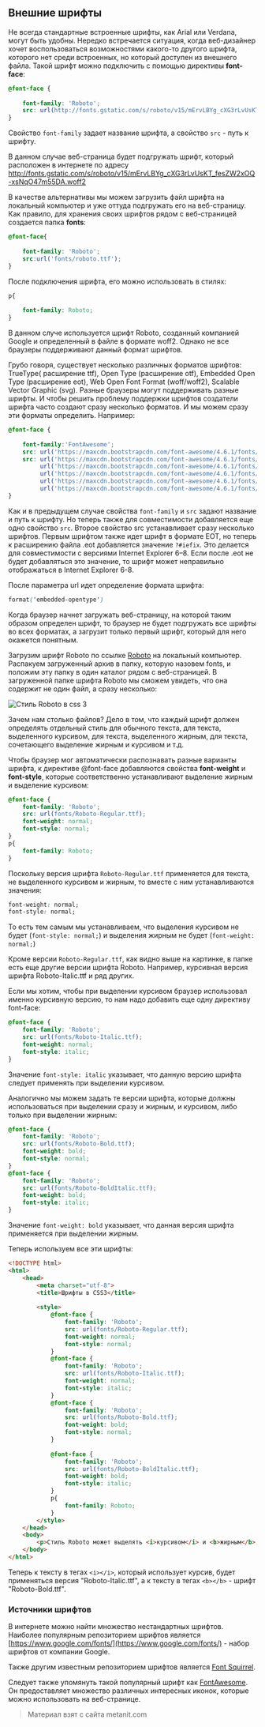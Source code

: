 ## Внешние шрифты

Не всегда стандартные встроенные шрифты, как Arial или Verdana, могут быть удобны. Нередко встречается ситуация, когда веб-дизайнер хочет воспользоваться возможностями какого-то другого шрифта, которого нет среди встроенных, но который доступен из внешнего файла. Такой шрифт можно подключить с помощью директивы **font-face**:

```css
@font-face {
    
    font-family: 'Roboto';
    src: url(http://fonts.gstatic.com/s/roboto/v15/mErvLBYg_cXG3rLvUsKT_fesZW2xOQ-xsNqO47m55DA.woff2);
}
```

Свойство `font-family` задает название шрифта, а свойство `src` - путь к шрифту.

В данном случае веб-страница будет подгружать шрифт, который расположен в интернете по адресу http://fonts.gstatic.com/s/roboto/v15/mErvLBYg_cXG3rLvUsKT_fesZW2xOQ-xsNqO47m55DA.woff2

В качестве альтернативы мы можем загрузить файл шрифта на локальный компьютер и уже оттуда подгружать его на веб-страницу. Как правило, для хранения своих шрифтов рядом с веб-страницей создается папка **fonts**:

```css
@font-face{
    
    font-family: 'Roboto';
    src:url('fonts/roboto.ttf');
}
```

После подключения шрифта, его можно использовать в стилях:

```css
p{
    
    font-family: Roboto;
}
```

В данном случе используется шрифт Roboto, созданный компанией Google и определенный в файле в формате woff2. Однако не все браузеры поддерживают данный формат шрифтов.

Грубо говоря, существует несколько различных форматов шрифтов: TrueType( расширение ttf), Open Type (расширение otf), Embedded Open Type (расширение eot), Web Open Font Format (woff/woff2), Scalable Vector Graphic (svg). Разные браузеры могут поддерживать разные шрифты. И чтобы решить проблему поддержки шрифтов создатели шрифта часто создают сразу несколько форматов. И мы можем сразу эти форматы определить. Например:

```css
@font-face {
    
    font-family:'FontAwesome';
    src: url('https://maxcdn.bootstrapcdn.com/font-awesome/4.6.1/fonts/fontawesome-webfont.eot');
    src: url('https://maxcdn.bootstrapcdn.com/font-awesome/4.6.1/fonts/fontawesome-webfont.eot?#iefix') format('embedded-opentype'),
         url('https://maxcdn.bootstrapcdn.com/font-awesome/4.6.1/fonts/fontawesome-webfont.woff2') format('woff2'),
         url('https://maxcdn.bootstrapcdn.com/font-awesome/4.6.1/fonts/fontawesome-webfont.woff') format('woff'),
         url('https://maxcdn.bootstrapcdn.com/font-awesome/4.6.1/fonts/fontawesome-webfont.ttf') format('truetype'),
         url('https://maxcdn.bootstrapcdn.com/font-awesome/4.6.1/fonts/fontawesome-webfont.svg') format('svg');
}
```

Как и в предыдущем случае свойства `font-family` и `src` задают название и путь к шрифту. Но теперь также для совместимости добавляется еще одно свойство `src`. Второе свойство src устанавливает сразу несколько шрифтов. Первым шрифтом также идет шрифт в формате EOT, но теперь к расширению файла .eot добавляется значение `?#iefix`. Это делается для совместимости с версиями Internet Explorer 6–8. Если после .eot не будет добавляться это значение, то шрифт может неправильно отображаться в Internet Explorer 6-8.

После параметра url идет определение формата шрифта:

```css
format('embedded-opentype')
```

Когда браузер начнет загружать веб-страницу, на которой таким образом определен шрифт, то браузер не будет подгружать все шрифты во всех форматах, а загрузит только первый шрифт, который для него окажется понятным.

Загрузим шрифт Roboto по ссылке [Roboto](https://www.google.com/fonts/download?kit=hY6_qqcqX_JNp8IlbByiXfesZW2xOQ-xsNqO47m55DA) на локальный компьютер. Распакуем загруженный архив в папку, которую назовем fonts, и положим эту папку в один каталог рядом с веб-страницей. В загруженной папке шрифта Roboto мы сможем увидеть, что она содержит не один файл, а сразу несколько:

![Стиль Roboto в css 3](https://metanit.com/web/html5/pics/4.26.png)

Зачем нам столько файлов? Дело в том, что каждый шрифт должен определять отдельный стиль для обычного текста, для текста, выделенного курсивом, для текста, выделенного жирным, для текста, сочетающего выделение жирным и курсивом и т.д.

Чтобы браузер мог автоматически распознавать разные варианты шрифта, к директиве @font-face добавляются свойства **font-weight** и **font-style**, которые соответственно устанавливают выделение жирным и выделение курсивом:

```css
@font-face {
    font-family: 'Roboto';
    src: url(fonts/Roboto-Regular.ttf);
    font-weight: normal;
    font-style: normal;
}
p{
    font-family: Roboto;
}
```

Поскольку версия шрифта `Roboto-Regular.ttf` применяется для текста, не выделенного курсивом и жирным, то вместе с ним устанавливаются значения:

```css
font-weight: normal;
font-style: normal;
```

То есть тем самым мы устанавливаем, что выделения курсивом не будет (`font-style: normal;`) и выделения жирным не будет (`font-weight: normal;`)

Кроме версии `Roboto-Regular.ttf`, как видно выше на картинке, в папке есть еще другие версии шрифта Roboto. Например, курсивная версия шрифта Roboto-Italic.ttf и ряд других.

Если мы хотим, чтобы при выделении курсивом браузер использовал именно курсивную версию, то нам надо добавить еще одну директиву font-face:

```css
@font-face {
    font-family: 'Roboto';
    src: url(fonts/Roboto-Italic.ttf);
    font-weight: normal;
    font-style: italic;
}
```

Значение `font-style: italic` указывает, что данную версию шрифта следует применять при выделении курсивом.

Аналогично мы можем задать те версии шрифта, которые должны использоваться при выделении сразу и жирным, и курсивом, либо только при выделении жирным:

```css
@font-face {
    font-family: 'Roboto';
    src: url(fonts/Roboto-Bold.ttf);
    font-weight: bold;
    font-style: normal;
}
@font-face {
    font-family: 'Roboto';
    src: url(fonts/Roboto-BoldItalic.ttf);
    font-weight: bold;
    font-style: italic;
}
```

Значение `font-weight: bold` указывает, что данная версия шрифта применяется при выделении жирным.

Теперь используем все эти шрифты:

```html
<!DOCTYPE html>
<html>
    <head>
        <meta charset="utf-8">
        <title>Шрифты в CSS3</title>
        
        <style>
            @font-face {
                font-family: 'Roboto';
                src: url(fonts/Roboto-Regular.ttf);
                font-weight: normal;
                font-style: normal;
            }
            @font-face {
                font-family: 'Roboto';
                src: url(fonts/Roboto-Italic.ttf);
                font-weight: normal;
                font-style: italic;
            }
            @font-face {
                font-family: 'Roboto';
                src: url(fonts/Roboto-Bold.ttf);
                font-weight: bold;
                font-style: normal;
            }
            
            @font-face {
                font-family: 'Roboto';
                src: url(fonts/Roboto-BoldItalic.ttf);
                font-weight: bold;
                font-style: italic;
            }
            p{
                font-family: Roboto;
            }
        </style>
    </head>
    <body>
        <p>Стиль Roboto может выделять <i>курсивом</i> и <b>жирным</b>, либо <b><i>и тем, и другим</i></b></p>
    </body>
</html>
```

Теперь к тексту в тегах `<i></i>`, который использует курсив, будет применяться версия "Roboto-Italic.ttf", а к тексту в тегах `<b></b>` - шрифт "Roboto-Bold.ttf".

### Источники шрифтов

В интернете можно найти множество нестандартных шрифтов. Наиболее популярным репозиторием шрифтов является [https://www.google.com/fonts/](https://www.google.com/fonts/) - набор шрифтов от компании Google.

Также другим известным репозиторием шрифтов является [Font Squirrel](https://www.fontsquirrel.com/fonts/list/hot_web).

Следует также упомянуть такой популярный шрифт как [FontAwesome](http://fontawesome.ru/). Он предоставляет множество различных интересных иконок, которые можно использовать на веб-странице.


> Материал взят с сайта metanit.com